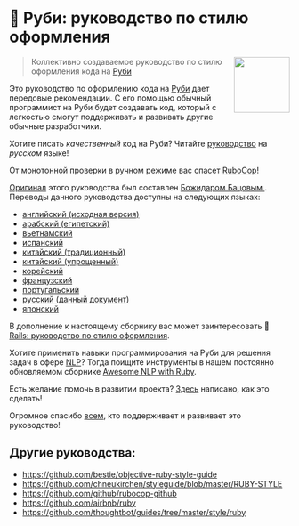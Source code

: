 # :blue_book: Руби: руководство по стилю оформления

[<img src="assets/Ruby_Logo.jpg" align="right" width="100px" height="100px" />][off-page-ru]

> Коллективно создаваемое руководство по стилю оформления кода на [Руби][off-page-ru]

Это руководство по оформлению кода на [Руби][off-page-ru] дает передовые рекомендации.
С его помощью обычный программист на Руби будет создавать код, который
с легкостью смогут поддерживать и развивать другие обычные разработчики.

Хотите писать _качественный_ код на Руби? Читайте [руководство][russian]
на _русском_ языке!

От монотонной проверки в ручном режиме вас спасет [RuboCop](https://github.com/rubocop-hq/rubocop)!

[Оригинал][english] этого руководства был составлен [Божидаром Бацовым
][bbatsov]. Переводы данного руководства доступны на следующих языках:

* [английский (исходная версия)][english]
* [арабский (египетский)](https://github.com/HassanTC/ruby-style-guide/blob/master/README-EgAr.md)
* [вьетнамский](https://github.com/CQBinh/ruby-style-guide/blob/master/README-viVN.md)
* [испанский](https://github.com/alemohamad/ruby-style-guide/blob/master/README-esLA.md)
* [китайский (традиционный)](https://github.com/JuanitoFatas/ruby-style-guide/blob/master/README-zhTW.md)
* [китайский (упрощенный)](https://github.com/JuanitoFatas/ruby-style-guide/blob/master/README-zhCN.md)
* [корейский](https://github.com/dalzony/ruby-style-guide/blob/master/README-koKR.md)
* [французский](https://github.com/gauthier-delacroix/ruby-style-guide/blob/master/README-frFR.md)
* [португальский](https://github.com/rubensmabueno/ruby-style-guide/blob/master/README-PT-BR.md)
* [русский (данный документ)][russian]
* [японский](https://github.com/fortissimo1997/ruby-style-guide/blob/japanese/README.ja.md)

В дополнение к настоящему сборнику вас может заинтересовать
:green_book: [Rails: руководство по стилю оформления](https://github.com/arbox/rails-style-guide/blob/master/README-ruRU.md).

Хотите применить навыки программирования на Руби для решения задач в сфере
[NLP][nlp]? Тогда поищите инструменты в нашем постоянно обновляемом сборнике
[Awesome NLP with Ruby](https://github.com/arbox/nlp-with-ruby).

Есть желание помочь в развитии проекта? [Здесь](CONTRIBUTING-ruRU.md) написано,
как это сделать!

Огромное спасибо [всем](CONTRIBUTORS.md), кто поддерживает и развивает это руководство!

## Другие руководства:

* https://github.com/bestie/objective-ruby-style-guide
* https://github.com/chneukirchen/styleguide/blob/master/RUBY-STYLE
* https://github.com/github/rubocop-github
* https://github.com/airbnb/ruby
* https://github.com/thoughtbot/guides/tree/master/style/ruby

[russian]: https://github.com/arbox/ruby-style-guide/blob/master/README-ruRU.md
[english]: https://github.com/rubocop-hq/ruby-style-guide/blob/master/README.md
[bbatsov]: https://github.com/bbatsov
[off-page-ru]: https://www.ruby-lang.org/ru/
[nlp]: https://ru.wikipedia.org/wiki/%D0%9E%D0%B1%D1%80%D0%B0%D0%B1%D0%BE%D1%82%D0%BA%D0%B0_%D0%B5%D1%81%D1%82%D0%B5%D1%81%D1%82%D0%B2%D0%B5%D0%BD%D0%BD%D0%BE%D0%B3%D0%BE_%D1%8F%D0%B7%D1%8B%D0%BA%D0%B0
